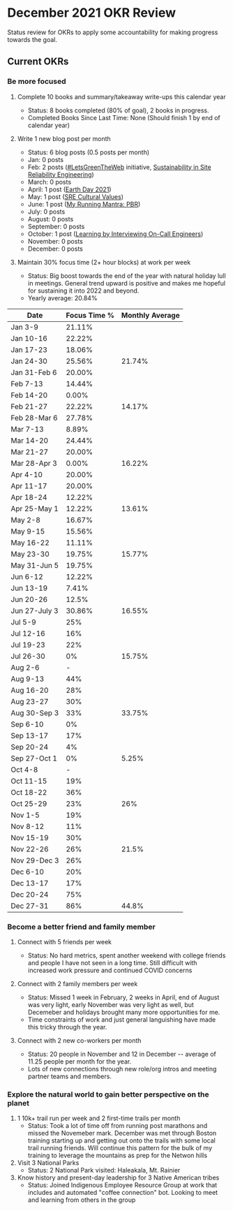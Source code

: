 # December 2021 OKR Review

Status review for OKRs to apply some accountability for making progress towards the goal.

## Current OKRs

### Be more focused
1. Complete 10 books and summary/takeaway write-ups this calendar year  
    * Status: 8 books completed (80% of goal), 2 books in progress.  
    * Completed Books Since Last Time: None (Should finish 1 by end of calendar year)
        
1. Write 1 new blog post per month  
    * Status: 6 blog posts (0.5 posts per month)  
    * Jan: 0 posts 
    * Feb: 2 posts ([#LetsGreenTheWeb](https://dubrie.medium.com/letsgreentheweb-together-d54e81f1bdb6) initiative, [Sustainability in Site Reliability Engineering](https://devblogs.microsoft.com/sustainable-software/sustainability-in-site-reliability-engineering-sre/))
    * March: 0 posts 
    * April: 1 post ([Earth Day 2021](https://dubrie.medium.com/earth-day-2021-3273142ea860))
    * May: 1 post ([SRE Cultural Values](https://dubrie.medium.com/sre-cultural-values-a0073b475183))
    * June: 1 post ([My Running Mantra: PBR](https://dubrie.medium.com/my-running-mantra-pbr-c10dfe6a6709))
    * July: 0 posts
    * August: 0 posts
    * September: 0 posts
    * October: 1 post ([Learning by Interviewing On-Call Engineers](https://dubrie.medium.com/learning-by-interviewing-on-call-engineers-cfca3c683622))
    * November: 0 posts
    * December: 0 posts

1. Maintain 30% focus time (2+ hour blocks) at work per week  
    * Status: Big boost towards the end of the year with natural holiday lull in meetings. General trend upward is positive and makes me hopeful for sustaining it into 2022 and beyond.  
    * Yearly average: 20.84% 
   
|Date|Focus Time %|Monthly Average|
  |------|------|------|
  | Jan 3-9 | 21.11% | |
  | Jan 10-16 | 22.22% | | 
  | Jan 17-23 | 18.06% | |
  | Jan 24-30 | 25.56% | 21.74% |
  | Jan 31-Feb 6 | 20.00% | |
  | Feb 7-13 | 14.44% | |
  | Feb 14-20 | 0.00% | |
  | Feb 21-27 | 22.22% | 14.17% | 
  | Feb 28-Mar 6 | 27.78% | | 
  | Mar 7-13 | 8.89% | | 
  | Mar 14-20 | 24.44% | | 
  | Mar 21-27 | 20.00% | |
  | Mar 28-Apr 3 | 0.00% | 16.22% |
  | Apr 4-10 | 20.00% | |
  | Apr 11-17 | 20.00% | |
  | Apr 18-24 | 12.22% | |
  | Apr 25-May 1 | 12.22% | 13.61% |
  | May 2-8 | 16.67% | |
  | May 9-15 | 15.56% | |
  | May 16-22 | 11.11% | |
  | May 23-30 | 19.75% | 15.77% |
  | May 31-Jun 5 | 19.75% | |
  | Jun 6-12 | 12.22% |  |
  | Jun 13-19 | 7.41% |  |
  | Jun 20-26 | 12.5% |  |
  | Jun 27-July 3 | 30.86% | 16.55% |
  | Jul 5-9 | 25% | |
  | Jul 12-16 | 16% | |
  | Jul 19-23 | 22% | |
  | Jul 26-30 | 0% | 15.75% |
  | Aug 2-6 | - | |
  | Aug 9-13 | 44% | |
  | Aug 16-20 | 28% | |
  | Aug 23-27 | 30% | |
  | Aug 30-Sep 3 | 33% | 33.75% |
  | Sep 6-10 | 0% | |
  | Sep 13-17 | 17% | |
  | Sep 20-24 | 4% | |
  | Sep 27-Oct 1 | 0% | 5.25% |
  | Oct 4-8 | - | |
  | Oct 11-15 | 19% | |
  | Oct 18-22 | 36% | |
  | Oct 25-29 | 23% | 26% |
  | Nov 1-5 | 19% | |
  | Nov 8-12 | 11% | | 
  | Nov 15-19 | 30% | | 
  | Nov 22-26 | 26% | 21.5% |
  | Nov 29-Dec 3 | 26% | |
  | Dec 6-10 | 20% | | 
  | Dec 13-17 | 17% | |
  | Dec 20-24 | 75% | | 
  | Dec 27-31 | 86% | 44.8% |

### Become a better friend and family member
1. Connect with 5 friends per week  
    * Status: No hard metrics, spent another weekend with college friends and people I have not seen in a long time. Still difficult with increased work pressure and continued COVID concerns   
  
1. Connect with 2 family members per week  
    * Status: Missed 1 week in February, 2 weeks in April, end of August was very light, early November was very light as well, but Decemeber and holidays brought many more opportunities for me. 
    * Time constraints of work and just general languishing have made this tricky through the year.
  
1. Connect with 2 new co-workers per month  
    * Status: 20 people in November and 12 in December -- average of 11.25 people per month for the year.  
    * Lots of new connections through new role/org intros and meeting partner teams and members.  

### Explore the natural world to gain better perspective on the planet
1. 1 10k+ trail run per week and 2 first-time trails per month  
    * Status: Took a lot of time off from running post marathons and missed the Novemeber mark. December was met through Boston training starting up and getting out onto the trails with some local trail running friends. Will continue this pattern for the bulk of my training to leverage the mountains as prep for the Netwon hills 
1. Visit 3 National Parks  
    * Status: 2 National Park visited: Haleakala, Mt. Rainier  
1. Know history and present-day leadership for 3 Native American tribes  
    * Status: Joined Indigenous Employee Resource Group at work that includes and automated "coffee connection" bot. Looking to meet and learning from others in the group
